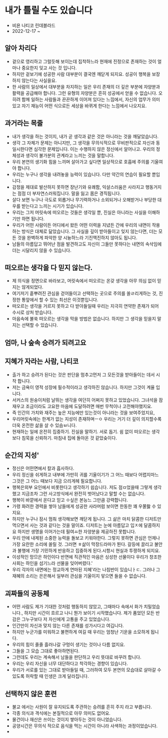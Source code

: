 <!--
📚 내가 틀릴 수도 있습니다. 
-->

# 내가 틀릴 수도 있습니다

- 비욘 나티코 린데블라드
- 2022-12-17 ~

## 알아 차리다

- 겉으로 영리하고 그럴듯해 보이는데 집착하느라 현재에 진정으로 존재하는 것이 얼마나 중요한지 잊고 사는 것 입니다.
- 하지만 겉보기에 성공한 사람 대부분이 결국엔 깨닫게 되지요. 성공이 행복을 보장하지 않는다는 사실을요.
- 한 사람의 일상에서 대부분을 차지하는 일은 우리 존재의 더 깊은 부분에 자양분과 활력을 공급해야 합니다. 그런 유형의 자양분은 흔히 성공에서 얻을 수 없습니다. 오히려 함께 일하는 사람들과 끈끈하게 이어져 있다는 느낌에서, 자신의 업무가 의미 있고 자기 재능이 어떤 식으로든 세상을 바뀌게 한다는 느낌에서 나오지요.

## 과거라는 목줄

- 내가 생각을 하는 것이지, 내가 곧 생각과 같은 것은 아니라는 것을 깨달았습니다.
- 생각 그 자체가 문제는 아니지만, 그 생각을 무의식적으로 무비판적으로 자신과 동일시한다면 심각한 문제입니다. 이는 수행하지 않은 정신에서 알어나고. 우리의 정체성과 생각이 불가분의 관계라고 느끼는 것을 말합니다.
- 우리 본연의 생기화 힘을 느끼며 살아가고 싶다면 일상적으로 호흡에 주의를 기울여야 합니다.
- 우리는 누구나 생각을 내려놓을 능력이 있습니다. 다만 약간의 연습이 필요할 뿐입니다.
- 감정을 제대로 발산하지 못하면 장난기와 유쾌함, 익살스러움은 사라지고 행동거지는 점점 더 부자연스러워집니다. 말을 잃고 몸은 경직됩니다.
- 살다 보면 누구나 극도로 외롭거나 무기력하거나 소외되거나 오해받거나 부당한 대우를 받는다고 느끼는 시기가 있습니다.
- 우리는 그저 머릿속에 떠오르는 것들은 생각일 뿐, 진실은 아니라는 사실을 이해하기만 하면 됩니다.
- 우리가 어떤 사람이든 어디에서 왔든 어떤 이력을 지녔든 간에 우리의 내면이 작용 하는 방식은 대체로 닮았습니다. 그 사실을 깊이 받아들이고 잊지 않는다면, 더는 모든 것을 완벽하게 파악한 양 시늉하느라 기진맥진하지 않아도 됩니다.
- 남들의 아름답고 뛰어난 점을 발견하고도 자신이 그들만 못하다는 내면의 속삭임에 더는 시달리지 않을 수 있습니다.

## 떠오르는 생각을 다 믿지 않는다.

- 제 의식을 정면으로 바라보고, 머릿속에서 떠오르는 온갖 생각을 아무 의심 없이 믿지는 않게되었다.
- 여기저기 흩뿌려진 관심을 걷어들이고 선택하는 곳으로 주의를 쏠ㄹ리게하는 것, 진정한 통앞에서 할 수 있는 최선은 이것뿐입니다.
- 떠오르는 생각을 거르지 못하고 다 받아들일때 우리는 지극히 연약한 존재가 되어 수시로 상처 받습니다.
- 마음속에 불쑥 떠오르는 생각을 막을 방법은 없습니다. 하지만 그 생각을 믿을지 말지는 선택할 수 있습니다.

## 엄마, 나 숲속 승려가 되려고요

## 지혜가 자라는 사람, 나티코

- 출가 하고 승려가 된다는 것은 판단을 멈추고먼저 그 모든것을 받아들이는 데서 시작 합니다.
- 저는 금욕이 영적 성장에 필수적이라고 생각하진 않습니다. 하지만 그것이 계율 입니다.
- 서커스의 원숭이처럼 날뛰는 생각을 여던히 어쩌지 못하고 있었습니다. 그녀석을 잠재우고 조금이라도 고요한 마음에 도달하려면 매번 무척이나 고전해야했지요.
- 즉 인간의 가치와 재주는 높은 지능에만 있는것이 아니라는 것을 보여주었지요,
- 우리머릿속에는 한계가 없는 지성이 존재하며ㅡㅇ 우리는 거기 더 깊이 의지할수록 더욱 온전한 삶을 살 수 있슴ㅂ니다.
- 현재하는 일에 온전히 집중하기. 진실을 말하기. 서로 돕기. 쉼 없이 떠오르는 생각보다 침묵을 신뢰하기. 마침내 집에 돌아온 것 같았슺이다.

## 순간의 지성'

- 정신은 어떤면에서 칼과 흡사하다.
- 우리 정신을 쉬게하고 내부에 가만히 귀를 기울이기가 그 어느 때보다 어렵지마느 그것은 그 어느 때보다 지금 으리게헤 필요합니다.
- 행복은외부 요인에서 비롯한다고 생각하기 쉽습니다. 저도 점ㅁ었을때 그렇게 생각했고 지금조차 그런 사고방식에서 완전히 벗어났다고 말할 수는 없습니다.
- 행복이 바깥에서 온다고 믿고 ㅇ싶은 본능느 그만큼 강력합니다.
- 가령 화려한 경력을 쌓아 남들에게 성공한 사라머럼 보이면 한동한 꽤 우쭐핧 수 있지요.
- 하지만 누구나 잠시 멈춰 생각해보면 깨닫게 됩니다. 그 삶은 마치 닭콤한 디저트만 먹으면서 사는 것과 같다는 것을 말이죠. 디저트는 눈에 아름답고 입ㅈ에 달콤하지요 하지만 생명을 이어가는데 필여ㅛ한 자양분을 제공하진 못합니다.
- 우리 안에 내제된 소중한 능력을 돌보고 키워야한다. 그렇지 못하면 관심은 언제나 가장 요란한 소리에 쏠릴 것. 그러면 ㅎ삶이 막장드라마가 뙨다. 갈등에 끌리고 불안과 불행에 가장 기민하게 반응하고 집중하게 된다.시항시 현실과 투쟁하게 되지요.
- 이성적인 망므은 하인이다 반면에 직관적인 마음은 싱성한 선물이다 우리가 창조한 사회는 하인을 섬기느라 선물을 잊어버렸다.'
- 우리 각자의 내면에는 정교하게 연마된 지혜'라는 나침반이 있습니ㅏㄷ. 그러나 그재혜의 소리는 은은해서 일부러 관심을 기울이지 앟으면 들을 수 없습니다.

## 괴짜들의 공동체

- 어떤 사람도 제가 기대한 것처럼 행동하지 않았고, 그때마다 속에서 화가 치밀었습니다., 하지만 시간이 흐르고 나니 뭔가 보이기 시작했습니다. 제가 품었던 모든 반감은 그누구보다 저 자신에게 고통을 주고 있었습니다.
- 인간만이 자신과 맞지 않는 다른 존재를 성가시다고 여깁니다.
- 하지만 누군가를 미워하고 불편하게 여길 때 우리는 엄청난 기운을 소모하게 됩니다.
- 우리의 힘이 줄줄 흘러나갈 구멍이 생기는 것이나 다름 없지요.
- 그들을 그 모습 그대로 좋아하면된다.
- 그런데도 우리는 계속해서 남들을 판단하고 우리 뜻대로 바꾸려 합니다.
- 우리는 우리 자신을 너무 대단하다고 착각하는 경향이 있습니다.
- 우리가 서로를 있는 그대로 받아들일 때, 그러하여 모두 본연의 모습대로 살아갈 수 있도록 허락할 때 인생은 크게 달라집니다.

## 선택하지 않은 훈련 

- 불교 에서는 사원이 잘 유지되도록 주관하는 승려를 흔히 주지 라고 부릅니다.
- 각종 의식과 격식에는 본질적으로 아무 의미도 없어요.
- 물건이나 재산은 쓰이는 것이지 쌓아두는 것이 아니었습니다. 
- 공양시간은 무의식 적으로 음식을 먹는 시간이 아니라 사색하는 과정이었습니다.
- 






<!--
📚 내가 틀릴 수도 있습니다. 
-->